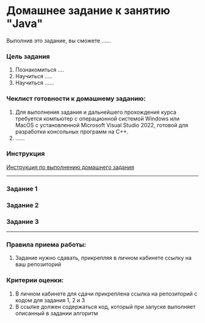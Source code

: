 # Домашнее задание к занятию "Java"

Выполнив это задание, вы сможете ......

### Цель задания

1. Познакомиться ....
2. Научиться .....
3. Научиться ......

### Чеклист готовности к домашнему заданию:

1. Для выполнения задания и дальнейшего прохождения курса требуется компьютер с операционной системой Windows или MacOS с установленной Microsoft Visual Studio 2022, готовой для разработки консольных программ на C++.
2. ......

### Инструкция

[Инструкция по выполнению домашнего задания]()

------

### Задание 1

[](01)

### Задание 2

[](02)

### Задание 3

[](03)

------

### Правила приема работы:

1. Задание нужно сдавать, прикрепляя в личном кабинете ссылку на ваш репозиторий

### Критерии оценки:

1. В личном кабинете для сдачи прикреплена ссылка на репозиторий с кодом для задания 1, 2 и 3
2. В ссылке должен содержаться код, который при запуске выполняет описанный в задании алгоритм



